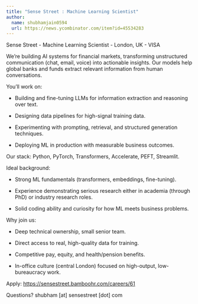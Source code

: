 ```yaml
---
title: "Sense Street : Machine Learning Scientist"
author:
  name: shubhamjain0594
  url: https://news.ycombinator.com/item?id=45534283
---
```

Sense Street - Machine Learning Scientist - London, UK - VISA

We’re building AI systems for financial markets, transforming unstructured communication (chat, email, voice) into actionable insights. Our models help global banks and funds extract relevant information from human conversations.

You’ll work on:

- Building and fine-tuning LLMs for information extraction and reasoning over text.

- Designing data pipelines for high-signal training data.

- Experimenting with prompting, retrieval, and structured generation techniques.

- Deploying ML in production with measurable business outcomes.

Our stack:
Python, PyTorch, Transformers, Accelerate, PEFT, Streamlit.

Ideal background:

- Strong ML fundamentals (transformers, embeddings, fine-tuning).

- Experience demonstrating serious research either in academia (through PhD) or industry research roles.

- Solid coding ability and curiosity for how ML meets business problems.

Why join us:

- Deep technical ownership, small senior team.

- Direct access to real, high-quality data for training.

- Competitive pay, equity, and health&#x2F;pension benefits.

- In-office culture (central London) focused on high-output, low-bureaucracy work.

Apply: <a href="https:&#x2F;&#x2F;sensestreet.bamboohr.com&#x2F;careers&#x2F;61" rel="nofollow">https:&#x2F;&#x2F;sensestreet.bamboohr.com&#x2F;careers&#x2F;61</a>

Questions? shubham [at] sensestreet [dot] com
<JobApplication />
